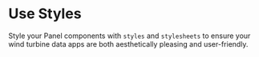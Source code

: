 # Use Styles

Style your Panel components with `styles` and `stylesheets` to ensure your wind turbine data apps are both aesthetically pleasing and user-friendly.